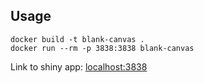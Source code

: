 ## Usage

```
docker build -t blank-canvas .
docker run --rm -p 3838:3838 blank-canvas
```

Link to shiny app: [localhost:3838](localhost:3838)